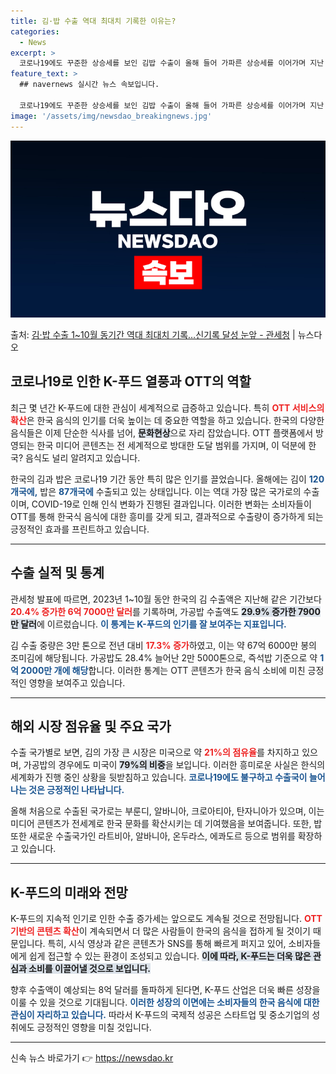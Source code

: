 ```yaml
---
title: 김·밥 수출 역대 최대치 기록한 이유는?
categories:
  - News
excerpt: >
  코로나19에도 꾸준한 상승세를 보인 김밥 수출이 올해 들어 가파른 상승세를 이어가며 지난 1~10월 동기간 …
feature_text: >
  ## navernews 실시간 뉴스 속보입니다.

  코로나19에도 꾸준한 상승세를 보인 김밥 수출이 올해 들어 가파른 상승세를 이어가며 지난 1~10월 동기간 …
image: '/assets/img/newsdao_breakingnews.jpg'
---
```


![뉴스다오 속보](/assets/img/newsdao_breakingnews.jpg)

<p>출처: <a href="https://newsdao.kr/2668" rel="dofollow">김·밥 수출 1~10월 동기간 역대 최대치 기록…신기록 달성 눈앞 - 관세청</a> | 뉴스다오</p>

<h2 data-ke-size="size26">코로나19로 인한 K-푸드 열풍과 OTT의 역할</h2>

<p data-ke-size="size16">최근 몇 년간 K-푸드에 대한 관심이 세계적으로 급증하고 있습니다. 특히 <b><span style="color: #ee2323;">OTT 서비스의 확산</span></b>은 한국 음식의 인기를 더욱 높이는 데 중요한 역할을 하고 있습니다. 한국의 다양한 음식들은 이제 단순한 식사를 넘어, <b><span style="background-color: #21538527;">문화현상</span></b>으로 자리 잡았습니다. OTT 플랫폼에서 방영되는 한국 미디어 콘텐츠는 전 세계적으로 방대한 도달 범위를 가지며, 이 덕분에 한국? 음식도 널리 알려지고 있습니다. </p>

<p data-ke-size="size16">한국의 김과 밥은 코로나19 기간 동안 특히 많은 인기를 끌었습니다. 올해에는 김이 <b><span style="color: #1a5490;">120개국에,</span></b> 밥은 <b><span style="color: #1a5490;">87개국에</span></b> 수출되고 있는 상태입니다. 이는 역대 가장 많은 국가로의 수출이며, COVID-19로 인해 인식 변화가 진행된 결과입니다. 이러한 변화는 소비자들이 OTT를 통해 한국식 음식에 대한 흥미를 갖게 되고, 결과적으로 수출량이 증가하게 되는 긍정적인 효과를 프린트하고 있습니다.</p>

<hr>

<h2 data-ke-size="size26">수출 실적 및 통계</h2>

<p data-ke-size="size16">관세청 발표에 따르면, 2023년 1~10월 동안 한국의 김 수출액은 지난해 같은 기간보다 <b><span style="color: #ee2323;">20.4% 증가한 6억 7000만 달러</span></b>를 기록하며, 가공밥 수출액도 <b><span style="background-color: #21538527;">29.9% 증가한 7900만 달러</span></b>에 이르렀습니다. <b><span style="color: #1a5490;">이 통계는 K-푸드의 인기를 잘 보여주는 지표입니다.</span></b></p>

<p data-ke-size="size16">김 수출 중량은 3만 톤으로 전년 대비 <b><span style="color: #ee2323;">17.3% 증가</span></b>하였고, 이는 약 67억 6000만 봉의 조미김에 해당됩니다. 가공밥도 28.4% 늘어난 2만 5000톤으로, 즉석밥 기준으로 약 <b><span style="color: #1a5490;">1억 2000만 개에 해당</span></b>합니다. 이러한 통계는 OTT 콘텐츠가 한국 음식 소비에 미친 긍정적인 영향을 보여주고 있습니다.</p>

<hr>

<h2 data-ke-size="size26">해외 시장 점유율 및 주요 국가</h2>

<p data-ke-size="size16">수출 국가별로 보면, 김의 가장 큰 시장은 미국으로 약 <b><span style="color: #ee2323;">21%의 점유율</span></b>를 차지하고 있으며, 가공밥의 경우에도 미국이 <b><span style="background-color: #21538527;">79%의 비중</span></b>을 보입니다. 이러한 흥미로운 사실은 한식의 세계화가 진행 중인 상황을 뒷받침하고 있습니다. <b><span style="color: #1a5490;">코로나19에도 불구하고 수출국이 늘어나는 것은 긍정적인 나타납니다.</span></b></p>

<p data-ke-size="size16">올해 처음으로 수출된 국가로는 부룬디, 알바니아, 크로아티아, 탄자니아가 있으며, 이는 미디어 콘텐츠가 전세계로 한국 문화를 확산시키는 데 기여했음을 보여줍니다. 또한, 밥 또한 새로운 수출국가인 라트비아, 알바니아, 온두라스, 에콰도르 등으로 범위를 확장하고 있습니다.</p>

<hr>

<h2 data-ke-size="size26">K-푸드의 미래와 전망</h2>

<p data-ke-size="size16">K-푸드의 지속적 인기로 인한 수출 증가세는 앞으로도 계속될 것으로 전망됩니다. <b><span style="color: #ee2323;">OTT 기반의 콘텐츠 확산</span></b>이 계속되면서 더 많은 사람들이 한국의 음식을 접하게 될 것이기 때문입니다. 특히, 시식 영상과 같은 콘텐츠가 SNS를 통해 빠르게 퍼지고 있어, 소비자들에게 쉽게 접근할 수 있는 환경이 조성되고 있습니다. <b><span style="background-color: #21538527;">이에 따라, K-푸드는 더욱 많은 관심과 소비를 이끌어낼 것으로 보입니다.</span></b></p>

<p data-ke-size="size16">향후 수출액이 예상되는 8억 달러를 돌파하게 된다면, K-푸드 산업은 더욱 빠른 성장을 이룰 수 있을 것으로 기대됩니다. <b><span style="color: #1a5490;">이러한 성장의 이면에는 소비자들의 한국 음식에 대한 관심이 자리하고 있습니다.</span></b> 따라서 K-푸드의 국제적 성공은 스타트업 및 중소기업의 성취에도 긍정적인 영향을 미칠 것입니다.</p>

<hr>

<p data-ke-size="size16"></p> 

신속 뉴스 바로가기 👉 <a href="https://newsdao.kr" rel="dofollow">https://newsdao.kr</a>



